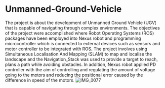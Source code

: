 # Unmanned-Ground-Vehicle

The project is about the development of Unmanned Ground Vehicle (UGV) that is capable of navigating through complex environments. The objectives of the project were accomplished where Robot Operating Systems (ROS) packages have been employed into Nexus robot and programming microcontroller which is connected to external devices such as sensors and motor controller to be integrated with ROS. The project involves using Simultaneous Localisation And Mapping (SLAM) to map and localise the landscape and the Navigation_Stack was used to provide a target to reach, plans a path while avoiding obstacles. In addition, Nexus robot applied PD controller with the aim of controlling and regulating the amount of voltage going to the motors and reducing the positional error caused by the difference in speed of the motors.
![IMG_0077](https://user-images.githubusercontent.com/66917039/190436580-bf7e2ece-46fd-467c-8e8f-5483d29a074e.JPG)
